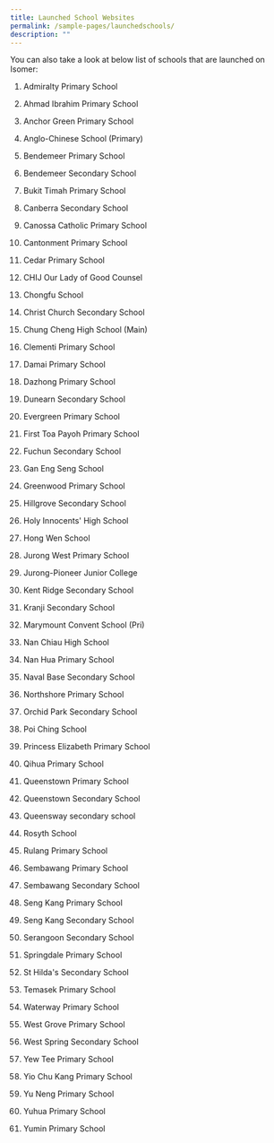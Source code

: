 ```yaml
---
title: Launched School Websites
permalink: /sample-pages/launchedschools/
description: ""
---
```


You can also take a look at below list of schools that are launched on Isomer:



1.  Admiralty Primary School
    
2.  Ahmad Ibrahim Primary School
    
3.  Anchor Green Primary School
    
4.  Anglo-Chinese School (Primary)
    
5.  Bendemeer Primary School
    
6.  Bendemeer Secondary School
    
7.  Bukit Timah Primary School
    
8.  Canberra Secondary School
    
9.  Canossa Catholic Primary School
    
10.  Cantonment Primary School
    
11.  Cedar Primary School
    
12.  CHIJ Our Lady of Good Counsel
    
13.  Chongfu School
    
14.  Christ Church Secondary School
    
15.  Chung Cheng High School (Main)
    
16.  Clementi Primary School
    
17.  Damai Primary School
    
18.  Dazhong Primary School
    
19.  Dunearn Secondary School
    
20.  Evergreen Primary School
    
21.  First Toa Payoh Primary School
    
22.  Fuchun Secondary School
    
23.  Gan Eng Seng School
    
24.  Greenwood Primary School
    
25.  Hillgrove Secondary School
    
26.  Holy Innocents' High School
    
27.  Hong Wen School
    
28.  Jurong West Primary School
    
29.  Jurong-Pioneer Junior College
    
30.  Kent Ridge Secondary School
    
31.  Kranji Secondary School
    
32.  Marymount Convent School (Pri)
    
33.  Nan Chiau High School
    
34.  Nan Hua Primary School
    
35.  Naval Base Secondary School
    
36.  Northshore Primary School
    
37.  Orchid Park Secondary School
    
38.  Poi Ching School
    
39.  Princess Elizabeth Primary School
    
40.  Qihua Primary School
    
41.  Queenstown Primary School
    
42.  Queenstown Secondary School
    
43.  Queensway secondary school
    
44.  Rosyth School
    
45.  Rulang Primary School
    
46.  Sembawang Primary School
    
47.  Sembawang Secondary School
    
48.  Seng Kang Primary School
    
49.  Seng Kang Secondary School
    
50.  Serangoon Secondary School
    
51.  Springdale Primary School
    
52.  St Hilda's Secondary School
    
53.  Temasek Primary School
    
54.  Waterway Primary School
    
55.  West Grove Primary School
    
56.  West Spring Secondary School
    
57.  Yew Tee Primary School
    
58.  Yio Chu Kang Primary School
    
59.  Yu Neng Primary School
    
60.  Yuhua Primary School
    
61.  Yumin Primary School
